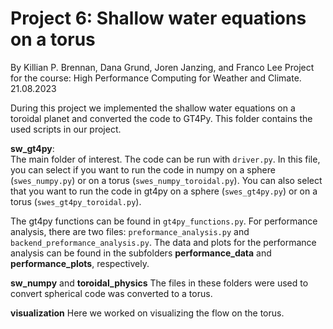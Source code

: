 # Project 6: Shallow water equations on a torus
By Killian P. Brennan, Dana Grund, Joren Janzing, and Franco Lee
Project for the course: High Performance Computing for Weather and Climate.
21.08.2023

During this project we implemented the shallow water equations on a toroidal planet and converted the code to GT4Py.
This folder contains the used scripts in our project. 

**sw_gt4py**:  
The main folder of interest. The code can be run with `driver.py`. 
In this file, you can select if you want to run the code in numpy on a sphere (`swes_numpy.py`) or on a torus (`swes_numpy_toroidal.py`).
You can also select that you want to run the code in gt4py on a sphere  (`swes_gt4py.py`) or on a torus (`swes_gt4py_toroidal.py`).

The gt4py functions can be found in `gt4py_functions.py`.
For performance analysis, there are two files: `preformance_analysis.py` and `backend_preformance_analysis.py`.
The data and plots for the performance analysis can be found in the subfolders **performance_data** and **performance_plots**, respectively.

**sw_numpy** and **toroidal_physics**
The files in these folders were used to convert spherical code was converted to a torus.

**visualization**
Here we worked on visualizing the flow on the torus.